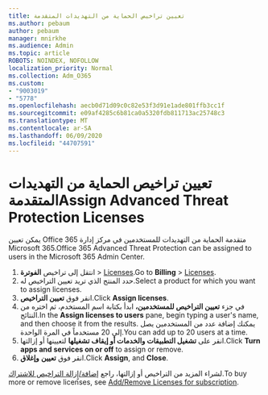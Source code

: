 ```yaml
---
title: تعيين تراخيص الحماية من التهديدات المتقدمة
ms.author: pebaum
author: pebaum
manager: mnirkhe
ms.audience: Admin
ms.topic: article
ROBOTS: NOINDEX, NOFOLLOW
localization_priority: Normal
ms.collection: Adm_O365
ms.custom:
- "9003019"
- "5778"
ms.openlocfilehash: aecb0d71d09c0c82e53f3d91e1ade801ffb3cc1f
ms.sourcegitcommit: e09af4285c6b81ca0a5320fdb811713ac25748c3
ms.translationtype: MT
ms.contentlocale: ar-SA
ms.lasthandoff: 06/09/2020
ms.locfileid: "44707591"
---
```

# <a name="assign-advanced-threat-protection-licenses"></a><span data-ttu-id="83eeb-102">تعيين تراخيص الحماية من التهديدات المتقدمة</span><span class="sxs-lookup"><span data-stu-id="83eeb-102">Assign Advanced Threat Protection Licenses</span></span>

<span data-ttu-id="83eeb-103">يمكن تعيين Office 365 متقدمة الحماية من التهديدات للمستخدمين في مركز إدارة Microsoft 365.</span><span class="sxs-lookup"><span data-stu-id="83eeb-103">Office 365 Advanced Threat Protection can be assigned to users in the Microsoft 365 Admin Center.</span></span>

1. <span data-ttu-id="83eeb-104">انتقل إلى تراخيص **الفوترة**  >  [Licenses](https://go.microsoft.com/fwlink/p/?linkid=842264).</span><span class="sxs-lookup"><span data-stu-id="83eeb-104">Go to **Billing** > [Licenses](https://go.microsoft.com/fwlink/p/?linkid=842264).</span></span>
2. <span data-ttu-id="83eeb-105">حدد المنتج الذي تريد تعيين التراخيص له.</span><span class="sxs-lookup"><span data-stu-id="83eeb-105">Select a product for which you want to assign licenses.</span></span>
3. <span data-ttu-id="83eeb-106">انقر فوق **تعيين التراخيص**.</span><span class="sxs-lookup"><span data-stu-id="83eeb-106">Click **Assign licenses**.</span></span>
4. <span data-ttu-id="83eeb-107">في جزء **تعيين التراخيص للمستخدمين،** ابدأ بكتابة اسم المستخدم، ثم اختره من النتائج.</span><span class="sxs-lookup"><span data-stu-id="83eeb-107">In the **Assign licenses to users**  pane, begin typing a user's name, and then choose it from the results.</span></span> <span data-ttu-id="83eeb-108">يمكنك إضافة عدد من المستخدمين يصل إلى 20 مستخدماً في المرة الواحدة.</span><span class="sxs-lookup"><span data-stu-id="83eeb-108">You can add up to 20 users at a time.</span></span>
5. <span data-ttu-id="83eeb-109">انقر على **تشغيل التطبيقات والخدمات أو إيقاف تشغيلها** لتعيينها أو إزالتها.</span><span class="sxs-lookup"><span data-stu-id="83eeb-109">Click **Turn apps and services on or off**  to assign or remove.</span></span>
6. <span data-ttu-id="83eeb-110">انقر فوق **تعيين** **وإغلاق**.</span><span class="sxs-lookup"><span data-stu-id="83eeb-110">Click **Assign**, and  **Close**.</span></span>

<span data-ttu-id="83eeb-111">لشراء المزيد من التراخيص أو إزالتها، راجع [إضافة/إٍزالة التراخيص للاشتراك](https://docs.microsoft.com/microsoft-365/commerce/licenses/buy-licenses?view=o365-worldwide#add-or-remove-licenses-for-your-business-subscription).</span><span class="sxs-lookup"><span data-stu-id="83eeb-111">To buy more or remove licenses, see [Add/Remove Licenses for subscription](https://docs.microsoft.com/microsoft-365/commerce/licenses/buy-licenses?view=o365-worldwide#add-or-remove-licenses-for-your-business-subscription).</span></span>
